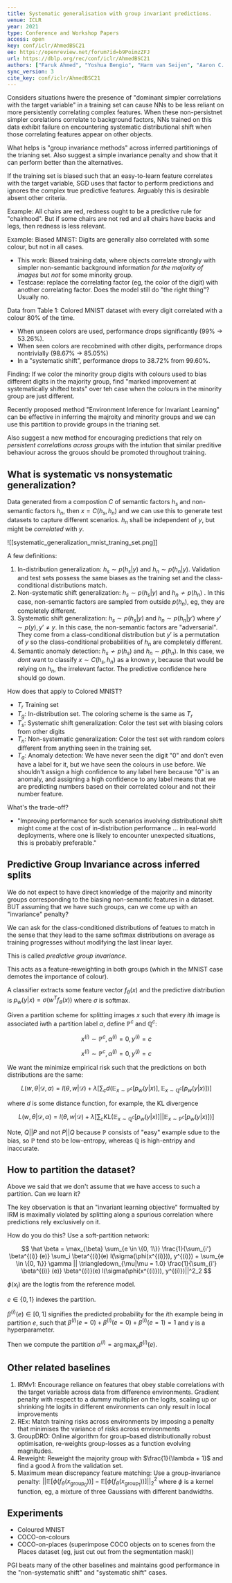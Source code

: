 ```yaml
---
title: Systematic generalisation with group invariant predictions.
venue: ICLR
year: 2021
type: Conference and Workshop Papers
access: open
key: conf/iclr/AhmedBSC21
ee: https://openreview.net/forum?id=b9PoimzZFJ
url: https://dblp.org/rec/conf/iclr/AhmedBSC21
authors: ["Faruk Ahmed", "Yoshua Bengio", "Harm van Seijen", "Aaron C. Courville"]
sync_version: 3
cite_key: conf/iclr/AhmedBSC21
---
```


Considers situations hwere the presence of "dominant simpler correlations with the target variable" in a training set can cause NNs to be less reliant on more persistently correlating complex features. When these non-persistnet simpler corelations correlate to background factors, NNs trained on this data exhibit failure on encountering systematic distributional shift when those correlating features appear on other objects.

What helps is "group invariance methods" across inferred partitionings of the trianing set. Also suggest a simple invariance penalty and show that it can perform better than the alternatives.

If the training set is biased such that an easy-to-learn feature correlates with the target variable, SGD uses that factor to perform predictions and ignores the complex true predictive features. Arguably this is desirable absent other criteria.

Example: All chairs are red, redness ought to be a predictive rule for "chairhood". But if some chairs are not red and all chairs have backs and legs, then redness is less relevant.

Example: Biased MNIST: Digits are generally also correlated with some colour, but not in all cases.

 - This work: Biased training data, where objects correlate strongly with simpler non-semantic background information *for the majority of images* but *not* for some minority group.
 - Testcase: replace the correlating factor (eg, the color of the digit) with another correlating factor. Does the model still do "the right thing"? Usually no.

Data from Table 1: Colored MNIST dataset with every digit correlated with a colour 80% of the time.

 - When unseen colors are used, performance drops significantly (99% -> 53.26%).
 - When seen colors are recobmined with other digits, performance drops nontrivially (98.67% -> 85.05%)
 - In a "systematic shift", performance drops to 38.72% from 99.60%.

Finding: If we color the minority group digits with colours used to bias different digits in the majority group, find "marked improvement at systematically shifted tests" over teh case when the colours in the minority group are just different.


Recently proposed method "Environment Inference for Invariant Learning" can be effective in inferring the majroity and minority groups and we can use this partition to provide groups in the trianing set.

Also suggest a new method for encouraging predictions that rely on *persistent correlations across groups* with the intution that similar preditive behaviour across the grouos should be promoted throughout training.


## What is systematic vs nonsystematic generalization?

Data generated from a compostion $C$ of semantic factors $h_s$ and non-semantic factors $h_n$, then $x = C(h_s, h_n)$ and we can use this to generate test datasets to capture different scenarios. $h_n$ shall be independent of $y$, but might be *correlated* with $y$.

![[systematic_generalization_mnist_traning_set.png]]

A few definitions:

1. In-distribution generalization: $h_s \sim p(h_s|y)$ and $h_n \sim p(h_n|y)$. Validation and test sets possess the same biases as the training set and the class-conditional distributions match.
2. Non-systematic shift generalization: $h_s \sim p(h_s|y)$ and $h_n \not \sim p(h_n)$ . In this case, non-semantic factors are sampled from outside $p(h_n)$, eg, they are completely different.
3. Systematic shift generalization: $h_s \sim p(h_s|y)$ and $h_n \sim p(h_n|y')$ where $y' \sim p(y), y' \ne y$. In this case, the non-semantic factors are "adversarial". They come from a class-conditional distribution but $y'$ is a permutation of $y$ so the class-conditional probabilities of $h_n$ are completely different.
4. Semantic anomaly detection: $h_s \not \sim p(h_s)$ and $h_n \sim p(h_n)$. In this case, we *dont* want to classify $x \sim C(h_s, h_n)$ as a known $y$, because that would be relying on $h_n$, the irrelevant factor. The predictive confidence here should go down.

How does that apply to Colored MNIST?
* $T_r$ Training set
* $T_g$: In-distribution set. The coloring scheme is the same as $T_r$
* $T_s$: Systematic shift generalization: Color the test set with biasing colors from other digits
* $T_n$: Non-systematic generalization: Color the test set with random colors different from anything seen in the training set.
* $T_a$: Anomaly detection: We have never seen the digit "0" and don't even have a label for it, but we have seen the colours in use before. We shouldn't assign a high confidence to any label here because "0" is an anomaly, and assigning a high confidence to any label means that we are predicting numbers based on their correlated colour and not their number feature.

What's the trade-off?
 - "Improving performance for such scenarios involving distributional shift might come at the cost of in-distribution performance ... in real-world deployments, where one is likely to encounter unexpected situations, this is probably preferable."

## Predictive Group Invariance across inferred splits


We do not expect to have direct knowledge of the majority and minority groups corresponding to the biasing non-semantic features in a dataset. BUT assuming that we have such groups, can we come up with an "invariance" penalty?

We can ask for the class-conditioned distributions of featues to match in the sense that they lead to the same softmax distributions on average as training progresses without modifying the last linear layer.

This is called *predictive group invariance*.

This acts as a feature-reweighting in both groups (which in the MNIST case demotes the importance of colour).

A classifier extracts some feature vector $f_{\theta}(x)$ and the predictive distribution is $p_w(y|x) = \sigma(w^T f_{\theta}(x))$ where $\sigma$ is softmax.

Given a partition scheme for splitting images $x$ such that every $i$th image is associated iwth a partition label $\alpha$, define $\mathbb{P}^c$ and $\mathbb{Q}^c$:

$$
x^{(i)} \sim \mathbb{P}^c, \alpha^{(i)} = 0, y^{(i)} = c
$$


$$
x^{(i)} \sim \mathbb{P}^c, \alpha^{(j)} = 0, y^{(j)} = c
$$

We want the minimize empirical risk such that the predictions on both distributions are the same:

$$
L(w, \theta|\mathcal{D}, \alpha) = l(\theta, w|\mathcal{D}) + \lambda [\sum_c d(\mathbb{E}_{x \sim \mathbb{P}^c} [p_w(y|x)], \mathbb{E}_{x \sim \mathbb{Q}^c} [p_w(y|x)])]
$$

where $d$ is some distance function, for example, the KL divergence

$$
L(w, \theta|\mathcal{D}, \alpha) = l(\theta, w|\mathcal{D}) + \lambda [\sum_c \text{KL}(\mathbb{E}_{x \sim \mathbb{Q}^c} [p_w(y|x)]||\mathbb{E}_{x \sim \mathbb{P}^c} [p_w(y|x)])]
$$

Note, $Q||P$ and not $P||Q$ because $\mathbb{P}$ consists of "easy" example sdue to the bias, so $\mathbb{P}$ tend sto be low-entropy, whereas $\mathbb{Q}$ is high-entripy and inaccurate.


## How to partition the dataset?

Above we said that we don't assume that we have access to such a partition. Can we learn it?

The key observation is that an "invariant learning objective" formualted by IRM is maximally violated by splitting along a spurious correlation where predictions rely exclusively on it.

How do you do this? Use a soft-partition network:

$$
\hat \beta = \max_{\beta} \sum_{e \in \{0, 1\}} \frac{1}{\sum_{i'} \beta^{(i)} (e)} \sum_i \beta^{(i)}(e) l(\sigma(\phi(x^{(i)})), y^{(i)}) + \sum_{e \in \{0, 1\}} \gamma || \triangledown_{\mu|\mu = 1.0} \frac{1}{\sum_{i'} \beta^{(i)} (e)} \beta^{(i)}(e) l(\sigma(\phi(x^{(i)})), y^{(i)})||^2_2
$$

$\phi(x_i)$ are the logtis from the reference model.

$e \in \{0, 1\}$ indexes the partition.

$\beta^{(i)}(e) \in [0, 1]$ signifies the predicted probability for the $i$th example being in partition $e$, such that $\beta^{(i)}(e = 0) + \beta^{(i)}(e = 0) + \beta^{(i)}(e = 1) = 1$ and $\gamma$ is a hyperparameter.

Then we compute the partition $\alpha^{(i)} = \arg \max_e \beta^{(i)}(e)$.


## Other related baselines

1. IRMv1: Encourage reliance on features that obey stable correlations with the target variable across data from difference environments. Gradient penalty with respect to a dummy multiplier on the logits, scaling up or shrinking hte logits in different environments can only result in local improvements
2. REx: Match training risks across environments by imposing a penalty that minimises the variance of risks across environments
3. GroupDRO: Online algorithm for group-based distributionally robust optimisation, re-weights group-losses as a function evolving magnitudes.
4. Reweight: Reweight the majority group with $\frac{1}{\lambda + 1}$ and find a good $\lambda$ from the validation set.
5. Maximum mean discrepancy feature matching: Use a group-invariance penalty: $||\mathbb{E}[\phi(f_{\theta}(x_{\text{group}_0}))] - \mathbb{E}[\phi(f_{\theta}(x_{\text{group}_1}))]||^2_2$ where $\phi$ is a kernel function, eg, a mixture of three Gaussians with different bandwidths.


## Experiments

* Coloured MNIST
* COCO-on-colours
* COCO-on-places (superimpose COCO objects on to scenes from the Places dataset (eg, just cut out from the segmentation mask))


PGI beats many of the other baselines and maintains good performance in the "non-systematic shift" and "systematic shift" cases.